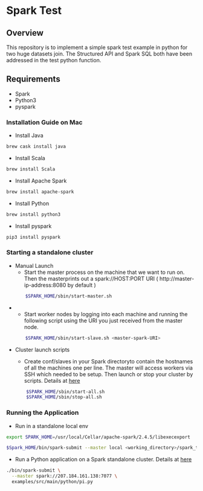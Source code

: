 # Spark Test
## Overview
This repository is to implement a simple spark test example in python for two huge datasets join.
The Structured API and Spark SQL both have been addressed in the test python function.

## Requirements
* Spark
* Python3
* pyspark

### Installation Guide on Mac
* Install Java
```bash
brew cask install java
```
* Install Scala
```bash
brew install Scala
```
* Install Apache Spark
```bash
brew install apache-spark
```
* Install Python
```bash
brew install python3
```
* Install pyspark
```bash
pip3 install pyspark
```

### Starting a standalone cluster
* Manual Launch
  * Start the master process on the machine that we want to run on. Then the masterprints out a spark://HOST:PORT URI ( http://master-ip-address:8080 by default ) 
 ```bash
        $SPARK_HOME/sbin/start-master.sh
``` 
-  * Start worker nodes by logging into each machine and running the following script using the URI you just received from the master node.
 ```bash
        $SPARK_HOME/sbin/start-slave.sh <master-spark-URI>
```
* Cluster launch scripts
  * Create conf/slaves in your Spark directoryto contain the hostnames of all the machines one per line. The master will 
  access workers via SSH which needed to be setup. Then launch or stop your cluster by scripts. Details at [here](http://spark.apache.org/docs/latest/spark-standalone.html#cluster-launch-scripts)
  
  ```bash
      $SPARK_HOME/sbin/start-all.sh 
      $SPARK_HOME/sbin/stop-all.sh
    ```


### Running the Application 
* Run in a standalone local env
```bash
export SPARK_HOME=/usr/local/Cellar/apache-spark/2.4.5/libexecexport

$Spark_HOME/bin/spark-submit --master local <working_directory>/spark_test.py
```
* Run a Python application on a Spark standalone cluster. Details at [here](https://spark.apache.org/docs/latest/submitting-applications.html)
```bash
./bin/spark-submit \
  --master spark://207.184.161.138:7077 \
  examples/src/main/python/pi.py
```

